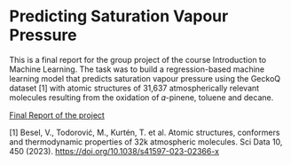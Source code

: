 # Predicting Saturation Vapour Pressure

This is a final report for the group project of the course Introduction to Machine Learning.
The task was to build a regression-based machine learning model that predicts saturation vapour pressure using the GeckoQ dataset [1] with atomic structures of 31,637 atmospherically relevant molecules resulting from the oxidation of 𝛼-pinene, toluene and decane.

[Final Report of the project](Final_Report.pdf)

[1] Besel, V., Todorović, M., Kurtén, T. et al. Atomic structures, conformers and thermodynamic properties of 32k atmospheric molecules. Sci Data 10, 450 (2023). https://doi.org/10.1038/s41597-023-02366-x
